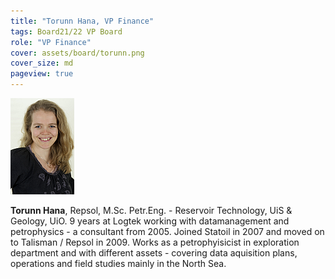 ```yaml
---
title: "Torunn Hana, VP Finance"
tags: Board21/22 VP Board
role: "VP Finance"
cover: assets/board/torunn.png
cover_size: md
pageview: true
---
```

<img class="image image--md circle shadow center" src="/assets/board/torunn.png"/>


**Torunn Hana**, Repsol, M.Sc. Petr.Eng. - Reservoir Technology,
                UiS & Geology, UiO. 
                <!--more-->
                9 years at Logtek working with datamanagement and petrophysics
                - a consultant from 2005. Joined Statoil in 2007 and moved on to Talisman / Repsol in 2009.
                Works as a petrophyisicist in exploration department and with different assets
                - covering data aquisition plans, operations and field studies mainly in the North
                Sea.